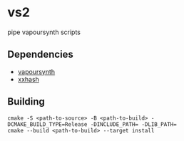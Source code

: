 # vs2

pipe vapoursynth scripts

## Dependencies

- [vapoursynth](https://github.com/vapoursynth/vapoursynth)
- [xxhash](https://github.com/cyan4973/xxhash)

## Building

```
cmake -S <path-to-source> -B <path-to-build> -DCMAKE_BUILD_TYPE=Release -DINCLUDE_PATH= -DLIB_PATH=
cmake --build <path-to-build> --target install
```
